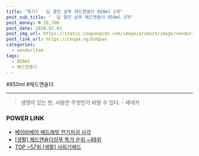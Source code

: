 ```yaml
--- 
title: "특가!   딥 클린 샴푸 헤드앤숄더 850ml 3개" 
post_sub_title: "  딥 클린 샴푸 헤드앤숄더 850ml 3개" 
post_money: ₩ 20,700 
post_date: 2020.02.01 
post_img_url: https://static.coupangcdn.com/image/product/image/vendoritem/2017/04/19/3129595983/33837fc6-b9a2-4d73-8dd5-4d83e2625161.jpg 
post_link_url: https://coupa.ng/bnQpav 
categories: 
  - vendoritem 
tags: 
  - 850ml 
  - 헤드앤숄더 
--- 
```

  #850ml #헤드앤숄더 
<hr> 

> 생명이 있는 한, 사람은 무엇인가 바랄 수 있다. - 세네카 


### POWER LINK

* <a href="https://blog.naver.com/fasyy4321/221785135144" target="_blank">베이비베어 헤드래빗 천기저귀 사각</a>
* <a href="https://blog.naver.com/sakai111/221792925475" target="_blank"> [생활] 헤드앤숄더샴푸 특가 순위 ~48위</a>
* <a href="https://blog.naver.com/fasyy4321/221780928219" target="_blank"> TOP ~57위 [생활] 샤워기헤드</a>
